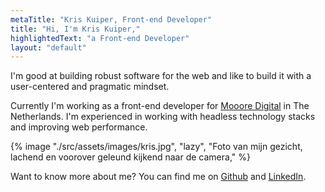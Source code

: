 ```yaml
---
metaTitle: "Kris Kuiper, Front-end Developer"
title: "Hi, I'm Kris Kuiper,"
highlightedText: "a Front-end Developer"
layout: "default"
---
```


I'm good at building robust software for the web and like to build it with a user-centered and pragmatic mindset.

Currently I'm working as a front-end developer for [Mooore Digital](https://www.mooore.nl/) in The Netherlands. I'm experienced in working with headless technology stacks and improving web performance.

{% image "./src/assets/images/kris.jpg", "lazy", "Foto van mijn gezicht, lachend en voorover geleund kijkend naar de camera," %}

<!-- ## Headless CMS

- DatoCMS
- Contentful
- Storyblok [check out this project](https://github.com/kriskuiper/cmd-digital-playground)

## Front-end tech

- HTML, CSS, JavaScript (obviously)
- Vue/NuxtJS
- React/NextJS
- Svelte
- Storybook
- Typescript -->

Want to know more about me? You can find me on [Github](https://github.com/kriskuiper) and [LinkedIn](https://www.linkedin.com/in/kris-kuiper-0b6897a2/).
